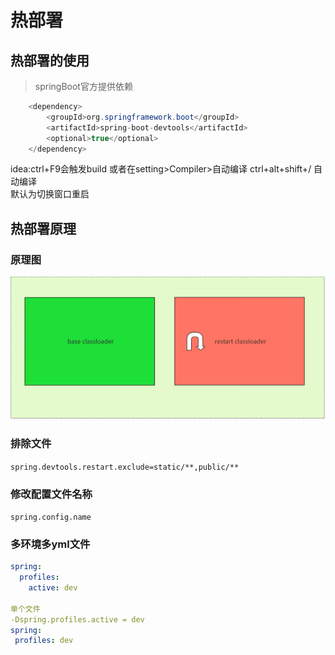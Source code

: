 # 热部署
## 热部署的使用
> springBoot官方提供依赖
```java
    <dependency>
        <groupId>org.springframework.boot</groupId>
        <artifactId>spring-boot-devtools</artifactId>
        <optional>true</optional>
    </dependency>
```
idea:ctrl+F9会触发build 或者在setting>Compiler>自动编译  ctrl+alt+shift+/ 自动编译  
默认为切换窗口重启
## 热部署原理
### 原理图
![图片](../热部署原理图.png)
### 排除文件
`
spring.devtools.restart.exclude=static/**,public/**
`
### 修改配置文件名称
`
spring.config.name
`
### 多环境多yml文件
```application.yml
spring:
  profiles:
    active: dev

单个文件
-Dspring.profiles.active = dev
spring:
 profiles: dev
```

